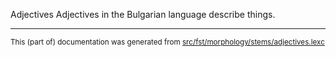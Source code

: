 Adjectives
Adjectives in the Bulgarian language describe things.

* * *

<small>This (part of) documentation was generated from [src/fst/morphology/stems/adjectives.lexc](https://github.com/giellalt/lang-bul/blob/main/src/fst/morphology/stems/adjectives.lexc)</small>
